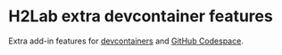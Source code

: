 # H2Lab extra devcontainer features

Extra add-in features for [devcontainers](https://code.visualstudio.com/docs/devcontainers/containers) and [GitHub Codespace](https://github.com/features/codespaces).

<!-- Add autogenerated TOC w/ link to features doc -->

